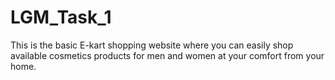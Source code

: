 # LGM_Task_1
This is the basic E-kart shopping website where you can easily shop available cosmetics products for men and women at your comfort from your home. 
